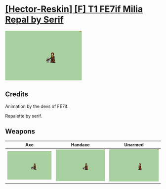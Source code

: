 # [\[Hector-Reskin\] \[F\] T1 FE7if Milia Repal by Serif](./)
 

<img src="./3.%20Axe/Axe_000.png" alt="[Hector-Reskin] [F] T1 FE7if Milia Repal by Serif standing" />

## Credits

Animation by the devs of FE7if.

Repalette by serif.

## Weapons
 

|Axe |Handaxe |Unarmed |
|  :---: | :---: | :---: |
| <img alt="Axe animation" src="./3.%20Axe/Axe.gif" /> | <img alt="Handaxe animation" src="./4.%20Handaxe/Handaxe.gif" /> | <img alt="Unarmed animation" src="./8.%20Unarmed/Unarmed.gif" /> |
